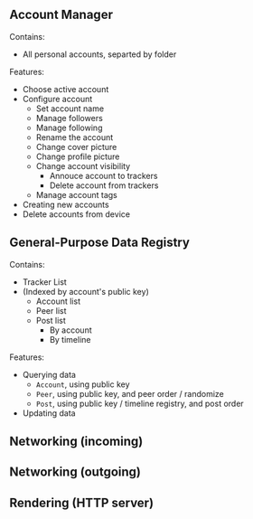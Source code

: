## Account Manager

Contains:
 - All personal accounts, separted by folder

Features:
 - Choose active account
 - Configure account
    - Set account name
    - Manage followers
    - Manage following
    - Rename the account
    - Change cover picture
    - Change profile picture
    - Change account visibility
        - Annouce account to trackers
        - Delete account from trackers
    - Manage account tags
- Creating new accounts
- Delete accounts from device

## General-Purpose Data Registry

Contains:
 - Tracker List
 - (Indexed by account's public key)
    - Account list
    - Peer list
    - Post list
        - By account
        - By timeline

Features:
 - Querying data
    - `Account`, using public key
    - `Peer`, using public key, and peer order / randomize
    - `Post`, using public key / timeline registry, and post order
 - Updating data

## Networking (incoming)

## Networking (outgoing)

## Rendering (HTTP server)